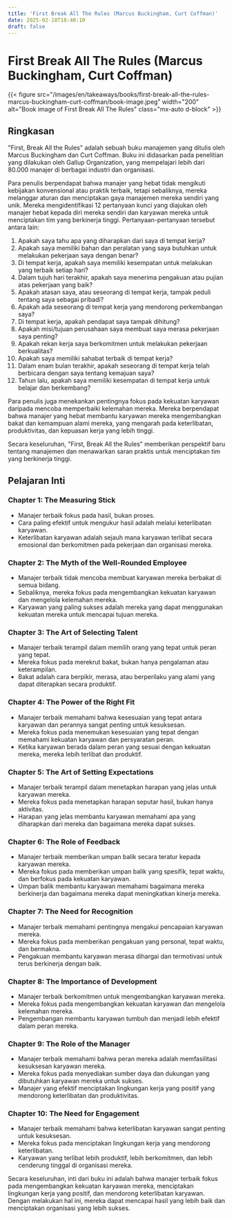 ```yaml
---
title: 'First Break All The Rules (Marcus Buckingham, Curt Coffman)'
date: 2025-02-18T18:40:10
draft: false
---
```


# First Break All The Rules (Marcus Buckingham, Curt Coffman)

{{< figure src="/images/en/takeaways/books/first-break-all-the-rules-marcus-buckingham-curt-coffman/book-image.jpeg" width="200" alt="Book image of First Break All The Rules" class="mx-auto d-block" >}}

## Ringkasan

"First, Break All the Rules" adalah sebuah buku manajemen yang ditulis oleh Marcus Buckingham dan Curt Coffman. Buku ini didasarkan pada penelitian yang dilakukan oleh Gallup Organization, yang mempelajari lebih dari 80.000 manajer di berbagai industri dan organisasi.

Para penulis berpendapat bahwa manajer yang hebat tidak mengikuti kebijakan konvensional atau praktik terbaik, tetapi sebaliknya, mereka melanggar aturan dan menciptakan gaya manajemen mereka sendiri yang unik. Mereka mengidentifikasi 12 pertanyaan kunci yang diajukan oleh manajer hebat kepada diri mereka sendiri dan karyawan mereka untuk menciptakan tim yang berkinerja tinggi. Pertanyaan-pertanyaan tersebut antara lain:

1. Apakah saya tahu apa yang diharapkan dari saya di tempat kerja?
2. Apakah saya memiliki bahan dan peralatan yang saya butuhkan untuk melakukan pekerjaan saya dengan benar?
3. Di tempat kerja, apakah saya memiliki kesempatan untuk melakukan yang terbaik setiap hari?
4. Dalam tujuh hari terakhir, apakah saya menerima pengakuan atau pujian atas pekerjaan yang baik?
5. Apakah atasan saya, atau seseorang di tempat kerja, tampak peduli tentang saya sebagai pribadi?
6. Apakah ada seseorang di tempat kerja yang mendorong perkembangan saya?
7. Di tempat kerja, apakah pendapat saya tampak dihitung?
8. Apakah misi/tujuan perusahaan saya membuat saya merasa pekerjaan saya penting?
9. Apakah rekan kerja saya berkomitmen untuk melakukan pekerjaan berkualitas?
10. Apakah saya memiliki sahabat terbaik di tempat kerja?
11. Dalam enam bulan terakhir, apakah seseorang di tempat kerja telah berbicara dengan saya tentang kemajuan saya?
12. Tahun lalu, apakah saya memiliki kesempatan di tempat kerja untuk belajar dan berkembang?

Para penulis juga menekankan pentingnya fokus pada kekuatan karyawan daripada mencoba memperbaiki kelemahan mereka. Mereka berpendapat bahwa manajer yang hebat membantu karyawan mereka mengembangkan bakat dan kemampuan alami mereka, yang mengarah pada keterlibatan, produktivitas, dan kepuasan kerja yang lebih tinggi.

Secara keseluruhan, "First, Break All the Rules" memberikan perspektif baru tentang manajemen dan menawarkan saran praktis untuk menciptakan tim yang berkinerja tinggi.

## **Pelajaran Inti**

### **Chapter 1: The Measuring Stick**

- Manajer terbaik fokus pada hasil, bukan proses.
- Cara paling efektif untuk mengukur hasil adalah melalui keterlibatan karyawan.
- Keterlibatan karyawan adalah sejauh mana karyawan terlibat secara emosional dan berkomitmen pada pekerjaan dan organisasi mereka.

### **Chapter 2: The Myth of the Well-Rounded Employee**

- Manajer terbaik tidak mencoba membuat karyawan mereka berbakat di semua bidang.
- Sebaliknya, mereka fokus pada mengembangkan kekuatan karyawan dan mengelola kelemahan mereka.
- Karyawan yang paling sukses adalah mereka yang dapat menggunakan kekuatan mereka untuk mencapai tujuan mereka.

### **Chapter 3: The Art of Selecting Talent**

- Manajer terbaik terampil dalam memilih orang yang tepat untuk peran yang tepat.
- Mereka fokus pada merekrut bakat, bukan hanya pengalaman atau keterampilan.
- Bakat adalah cara berpikir, merasa, atau berperilaku yang alami yang dapat diterapkan secara produktif.

### **Chapter 4: The Power of the Right Fit**

- Manajer terbaik memahami bahwa kesesuaian yang tepat antara karyawan dan perannya sangat penting untuk kesuksesan.
- Mereka fokus pada menemukan kesesuaian yang tepat dengan memahami kekuatan karyawan dan persyaratan peran.
- Ketika karyawan berada dalam peran yang sesuai dengan kekuatan mereka, mereka lebih terlibat dan produktif.

### **Chapter 5: The Art of Setting Expectations**

- Manajer terbaik terampil dalam menetapkan harapan yang jelas untuk karyawan mereka.
- Mereka fokus pada menetapkan harapan seputar hasil, bukan hanya aktivitas.
- Harapan yang jelas membantu karyawan memahami apa yang diharapkan dari mereka dan bagaimana mereka dapat sukses.

### **Chapter 6: The Role of Feedback**

- Manajer terbaik memberikan umpan balik secara teratur kepada karyawan mereka.
- Mereka fokus pada memberikan umpan balik yang spesifik, tepat waktu, dan berfokus pada kekuatan karyawan.
- Umpan balik membantu karyawan memahami bagaimana mereka berkinerja dan bagaimana mereka dapat meningkatkan kinerja mereka.

### **Chapter 7: The Need for Recognition**

- Manajer terbaik memahami pentingnya mengakui pencapaian karyawan mereka.
- Mereka fokus pada memberikan pengakuan yang personal, tepat waktu, dan bermakna.
- Pengakuan membantu karyawan merasa dihargai dan termotivasi untuk terus berkinerja dengan baik.

### **Chapter 8: The Importance of Development**

- Manajer terbaik berkomitmen untuk mengembangkan karyawan mereka.
- Mereka fokus pada mengembangkan kekuatan karyawan dan mengelola kelemahan mereka.
- Pengembangan membantu karyawan tumbuh dan menjadi lebih efektif dalam peran mereka.

### **Chapter 9: The Role of the Manager**

- Manajer terbaik memahami bahwa peran mereka adalah memfasilitasi kesuksesan karyawan mereka.
- Mereka fokus pada menyediakan sumber daya dan dukungan yang dibutuhkan karyawan mereka untuk sukses.
- Manajer yang efektif menciptakan lingkungan kerja yang positif yang mendorong keterlibatan dan produktivitas.

### **Chapter 10: The Need for Engagement**

- Manajer terbaik memahami bahwa keterlibatan karyawan sangat penting untuk kesuksesan.
- Mereka fokus pada menciptakan lingkungan kerja yang mendorong keterlibatan.
- Karyawan yang terlibat lebih produktif, lebih berkomitmen, dan lebih cenderung tinggal di organisasi mereka.

Secara keseluruhan, inti dari buku ini adalah bahwa manajer terbaik fokus pada mengembangkan kekuatan karyawan mereka, menciptakan lingkungan kerja yang positif, dan mendorong keterlibatan karyawan. Dengan melakukan hal ini, mereka dapat mencapai hasil yang lebih baik dan menciptakan organisasi yang lebih sukses.
